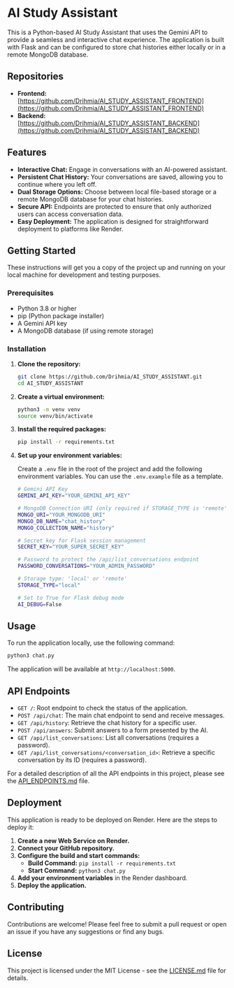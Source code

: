 # AI Study Assistant

This is a Python-based AI Study Assistant that uses the Gemini API to provide a seamless and interactive chat experience. The application is built with Flask and can be configured to store chat histories either locally or in a remote MongoDB database.

## Repositories

*   **Frontend:** [https://github.com/Drihmia/AI_STUDY_ASSISTANT_FRONTEND](https://github.com/Drihmia/AI_STUDY_ASSISTANT_FRONTEND)
*   **Backend:** [https://github.com/Drihmia/AI_STUDY_ASSISTANT_BACKEND](https://github.com/Drihmia/AI_STUDY_ASSISTANT_BACKEND)

## Features

*   **Interactive Chat:** Engage in conversations with an AI-powered assistant.
*   **Persistent Chat History:** Your conversations are saved, allowing you to continue where you left off.
*   **Dual Storage Options:** Choose between local file-based storage or a remote MongoDB database for your chat histories.
*   **Secure API:** Endpoints are protected to ensure that only authorized users can access conversation data.
*   **Easy Deployment:** The application is designed for straightforward deployment to platforms like Render.

## Getting Started

These instructions will get you a copy of the project up and running on your local machine for development and testing purposes.

### Prerequisites

*   Python 3.8 or higher
*   pip (Python package installer)
*   A Gemini API key
*   A MongoDB database (if using remote storage)

### Installation

1.  **Clone the repository:**

    ```bash
    git clone https://github.com/Drihmia/AI_STUDY_ASSISTANT.git
    cd AI_STUDY_ASSISTANT
    ```

2.  **Create a virtual environment:**

    ```bash
    python3 -m venv venv
    source venv/bin/activate
    ```

3.  **Install the required packages:**

    ```bash
    pip install -r requirements.txt
    ```

4.  **Set up your environment variables:**

    Create a `.env` file in the root of the project and add the following environment variables. You can use the `.env.example` file as a template.

    ```bash
    # Gemini API Key
    GEMINI_API_KEY="YOUR_GEMINI_API_KEY"

    # MongoDB Connection URI (only required if STORAGE_TYPE is 'remote')
    MONGO_URI="YOUR_MONGODB_URI"
    MONGO_DB_NAME="chat_history"
    MONGO_COLLECTION_NAME="history"

    # Secret key for Flask session management
    SECRET_KEY="YOUR_SUPER_SECRET_KEY"

    # Password to protect the /api/list_conversations endpoint
    PASSWORD_CONVERSATIONS="YOUR_ADMIN_PASSWORD"

    # Storage type: 'local' or 'remote'
    STORAGE_TYPE="local"

    # Set to True for Flask debug mode
    AI_DEBUG=False
    ```

## Usage

To run the application locally, use the following command:

```bash
python3 chat.py
```

The application will be available at `http://localhost:5000`.

## API Endpoints

*   `GET /`: Root endpoint to check the status of the application.
*   `POST /api/chat`: The main chat endpoint to send and receive messages.
*   `GET /api/history`: Retrieve the chat history for a specific user.
*   `POST /api/answers`: Submit answers to a form presented by the AI.
*   `GET /api/list_conversations`: List all conversations (requires a password).
*   `GET /api/list_conversations/<conversation_id>`: Retrieve a specific conversation by its ID (requires a password).

For a detailed description of all the API endpoints in this project, please see the [API_ENDPOINTS.md](API_ENDPOINTS.md) file.

## Deployment

This application is ready to be deployed on Render. Here are the steps to deploy it:

1.  **Create a new Web Service on Render.**
2.  **Connect your GitHub repository.**
3.  **Configure the build and start commands:**
    *   **Build Command:** `pip install -r requirements.txt`
    *   **Start Command:** `python3 chat.py`
4.  **Add your environment variables** in the Render dashboard.
5.  **Deploy the application.**

## Contributing

Contributions are welcome! Please feel free to submit a pull request or open an issue if you have any suggestions or find any bugs.

## License

This project is licensed under the MIT License - see the [LICENSE.md](LICENSE.md) file for details.

